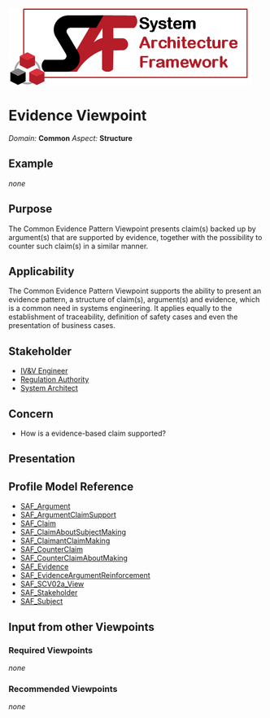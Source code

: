 ![System Architecture Framework](../diagrams/Logo_SAF.png)
# Evidence Viewpoint
*Domain:* **Common** *Aspect:* **Structure**
## Example
*none*
## Purpose
The Common Evidence Pattern Viewpoint presents claim(s) backed up by argument(s) that are supported by evidence, together with the possibility to counter such claim(s) in a similar manner.
## Applicability
The Common Evidence Pattern Viewpoint supports the ability to present an evidence pattern, a structure of claim(s), argument(s) and evidence, which is a common need in systems engineering. It applies equally to the establishment of traceability, definition of safety cases and even the presentation of business cases.
## Stakeholder
* [IV&V Engineer](../stakeholders.md#IV&V-Engineer)
* [Regulation Authority](../stakeholders.md#Regulation-Authority)
* [System Architect](../stakeholders.md#System-Architect)
## Concern
* How is a evidence-based claim supported?
## Presentation


## Profile Model Reference
* [SAF_Argument](../stereotypes.md#SAF_Argument)
* [SAF_ArgumentClaimSupport](../stereotypes.md#SAF_ArgumentClaimSupport)
* [SAF_Claim](../stereotypes.md#SAF_Claim)
* [SAF_ClaimAboutSubjectMaking](../stereotypes.md#SAF_ClaimAboutSubjectMaking)
* [SAF_ClaimantClaimMaking](../stereotypes.md#SAF_ClaimantClaimMaking)
* [SAF_CounterClaim](../stereotypes.md#SAF_CounterClaim)
* [SAF_CounterClaimAboutMaking](../stereotypes.md#SAF_CounterClaimAboutMaking)
* [SAF_Evidence](../stereotypes.md#SAF_Evidence)
* [SAF_EvidenceArgumentReinforcement](../stereotypes.md#SAF_EvidenceArgumentReinforcement)
* [SAF_SCV02a_View](../stereotypes.md#SAF_SCV02a_View)
* [SAF_Stakeholder](../stereotypes.md#SAF_Stakeholder)
* [SAF_Subject](../stereotypes.md#SAF_Subject)
## Input from other Viewpoints
### Required Viewpoints
*none*
### Recommended Viewpoints
*none*
